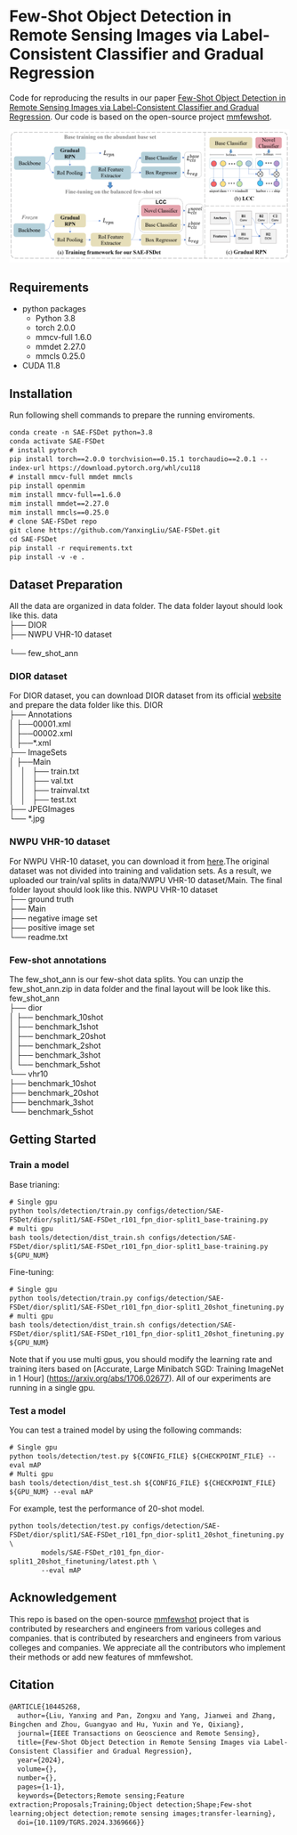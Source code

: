 # Few-Shot Object Detection in Remote Sensing Images via Label-Consistent Classifier and Gradual Regression
Code for reproducing the results in our paper [Few-Shot Object Detection in Remote Sensing Images via Label-Consistent Classifier and Gradual Regression](https://ieeexplore.ieee.org/document/10445268). Our code is based on the open-source project [mmfewshot](https://github.com/open-mmlab/mmfewshot).
<p align=center><img src="resources/SAE-FSDet.jpg"/></p>

## Requirements
+ python packages
    + Python 3.8
    + torch 2.0.0
    + mmcv-full 1.6.0
    + mmdet 2.27.0
    + mmcls 0.25.0
+ CUDA 11.8

## Installation
Run following shell commands to prepare the running enviroments.
```Shell
conda create -n SAE-FSDet python=3.8
conda activate SAE-FSDet
# install pytorch
pip install torch==2.0.0 torchvision==0.15.1 torchaudio==2.0.1 --index-url https://download.pytorch.org/whl/cu118
# install mmcv-full mmdet mmcls
pip install openmim
mim install mmcv-full==1.6.0
mim install mmdet==2.27.0
mim install mmcls==0.25.0
# clone SAE-FSDet repo
git clone https://github.com/YanxingLiu/SAE-FSDet.git
cd SAE-FSDet
pip install -r requirements.txt
pip install -v -e .
```
## Dataset Preparation
All the data are organized in data folder. The data folder layout should look like this.
data<br>
├── DIOR<br>
├── NWPU VHR-10 dataset<br>  
└── few_shot_ann<br>
### DIOR dataset
For DIOR dataset, you can download DIOR dataset from its official [website](http://www.escience.cn/people/JunweiHan/DIOR.html) and prepare the data folder like this.
DIOR<br>
├── Annotations<br>
│   ├──00001.xml<br>
│   ├──00002.xml<br>
│   ├──*.xml<br>
├── ImageSets<br>
│   ├──Main<br>
│   │   ├── train.txt<br>
│   │   ├── val.txt<br>
│   │   ├── trainval.txt<br>
│   │   ├── test.txt<br>
├── JPEGImages<br>
└──     *.jpg<br>

### NWPU VHR-10 dataset
For NWPU VHR-10 dataset, you can download it from [here](https://gcheng-nwpu.github.io/).The original dataset was not divided into training and validation sets. As a result, we uploaded our train/val splits in data/NWPU VHR-10 dataset/Main. The final folder layout should look like this.
NWPU VHR-10 dataset<br>
├── ground truth<br>
├── Main<br>
├── negative image set<br>
├── positive image set<br>
└── readme.txt<br>
### Few-shot annotations
The few_shot_ann is our few-shot data splits. You can unzip the few_shot_ann.zip in data folder and the final layout will be look like this.
few_shot_ann<br>
├── dior<br>
│   ├── benchmark_10shot<br>
│   ├── benchmark_1shot<br>
│   ├── benchmark_20shot<br>
│   ├── benchmark_2shot<br>
│   ├── benchmark_3shot<br>
│   └── benchmark_5shot<br>
└── vhr10<br>
    ├── benchmark_10shot<br>
    ├── benchmark_20shot<br>
    ├── benchmark_3shot<br>
    └── benchmark_5shot<br>


## Getting Started
### Train a model
Base trianing:
```Shell
# Single gpu
python tools/detection/train.py configs/detection/SAE-FSDet/dior/split1/SAE-FSDet_r101_fpn_dior-split1_base-training.py
# multi gpu
bash tools/detection/dist_train.sh configs/detection/SAE-FSDet/dior/split1/SAE-FSDet_r101_fpn_dior-split1_base-training.py ${GPU_NUM}
```
Fine-tuning:
```
# Single gpu
python tools/detection/train.py configs/detection/SAE-FSDet/dior/split1/SAE-FSDet_r101_fpn_dior-split1_20shot_finetuning.py 
# multi gpu
bash tools/detection/dist_train.sh configs/detection/SAE-FSDet/dior/split1/SAE-FSDet_r101_fpn_dior-split1_20shot_finetuning.py ${GPU_NUM}
```
Note that if you use multi gpus, you should modify the learning rate and training iters based on [Accurate, Large Minibatch SGD: Training ImageNet in 1 Hour] (https://arxiv.org/abs/1706.02677). All of our experiments are running in a single gpu.
### Test a model
You can test a trained model by using the following commands:
```Shell
# Single gpu
python tools/detection/test.py ${CONFIG_FILE} ${CHECKPOINT_FILE} --eval mAP
# Multi gpu
bash tools/detection/dist_test.sh ${CONFIG_FILE} ${CHECKPOINT_FILE} ${GPU_NUM} --eval mAP
```
For example, test the performance of 20-shot model.
```Shell
python tools/detection/test.py configs/detection/SAE-FSDet/dior/split1/SAE-FSDet_r101_fpn_dior-split1_20shot_finetuning.py \
        models/SAE-FSDet_r101_fpn_dior-split1_20shot_finetuning/latest.pth \
        --eval mAP
```
## Acknowledgement
This repo is based on the open-source [mmfewshot](https://github.com/open-mmlab/mmfewshot) project that is contributed by researchers and engineers from various colleges and companies. that is contributed by researchers and engineers from various colleges and companies. We appreciate all the contributors who implement their methods or add new features of mmfewshot.

## Citation
```
@ARTICLE{10445268,
  author={Liu, Yanxing and Pan, Zongxu and Yang, Jianwei and Zhang, Bingchen and Zhou, Guangyao and Hu, Yuxin and Ye, Qixiang},
  journal={IEEE Transactions on Geoscience and Remote Sensing}, 
  title={Few-Shot Object Detection in Remote Sensing Images via Label-Consistent Classifier and Gradual Regression}, 
  year={2024},
  volume={},
  number={},
  pages={1-1},
  keywords={Detectors;Remote sensing;Feature extraction;Proposals;Training;Object detection;Shape;Few-shot learning;object detection;remote sensing images;transfer-learning},
  doi={10.1109/TGRS.2024.3369666}}

```